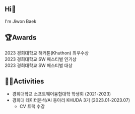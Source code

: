 ## Hi🤗

I'm Jiwon Baek

## 🏆Awards
2023 경희대학교 해커톤(Khuthon) 최우수상<br>
2023 경희대학교 SW 페스티벌 인기상<br>
2023 경희대학교 SW 페스티벌 대상

## 👩‍💻Activities
- 경희대학교 소프트웨어융합대학 학생회 (2021-2023)
- 경희대 데이터분석/AI 동아리 KHUDA 3기 (2023.01-2023.07)
  - CV 트랙 수강
